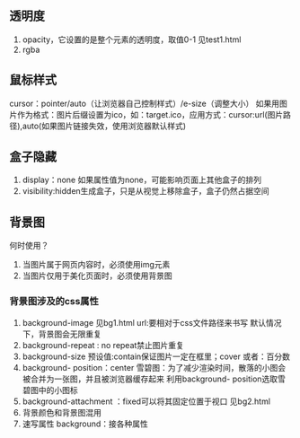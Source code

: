 ## 透明度
1. opacity，它设置的是整个元素的透明度，取值0-1
见test1.html
2. rgba
## 鼠标样式
cursor：pointer/auto（让浏览器自己控制样式）/e-size（调整大小）
如果用图片作为格式：图片后缀设置为ico，如：target.ico，应用方式：cursor:url(图片路径),auto(如果图片链接失效，使用浏览器默认样式)
## 盒子隐藏
1. display：none
如果属性值为none，可能影响页面上其他盒子的排列
2. visibility:hidden生成盒子，只是从视觉上移除盒子，盒子仍然占据空间
## 背景图
何时使用？
1. 当图片属于网页内容时，必须使用img元素
2. 当图片仅用于美化页面时，必须使用背景图
### 背景图涉及的css属性
1. background-image
见bg1.html
url:要相对于css文件路径来书写
默认情况下，背景图会无限重复
2. background-repeat
: no repeat禁止图片重复
3. background-size
预设值:contain保证图片一定在框里；cover
或者：百分数
4. background- position：center
雪碧图：为了减少渲染时间，散落的小图会被合并为一张图，并且被浏览器缓存起来
利用background- position选取雪碧图中的小图标
5. background-attachment
：fixed可以将其固定位置于视口
见bg2.html
6. 背景颜色和背景图混用
7. 速写属性
background：接各种属性


